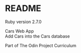 # README

Ruby version 2.7.0

Cars Web App  
Add Cars into the Cars database

Part of The Odin Project Curriculum
